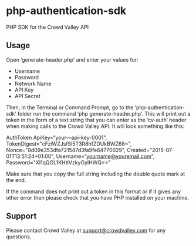# php-authentication-sdk
PHP SDK for the Crowd Valley API 

## Usage

Open ‘generate-header.php’ and enter your values for:

- Username
- Password
- Network Name
- API Key
- API Secret

Then, in the Terminal or Command Prompt, go to the ‘php-authentication-sdk’ folder run the command ‘php generate-header.php’. This will print out a token in the form of a text string that you can enter as the ‘cv-auth’ header when making calls to the Crowd Valley API. It will look something like this:

AuthToken ApiKey=“your—api-key-0001", TokenDigest="cFziWZJsfSl5T3R8hfZDUkBWZ68=", Nonce="8d09e353dfa721547d3fa9fe64770029", Created="2015-07-01T13:51:24+01:00", Username=“yourname@youremail.com”, Password="Xl1qQGL1KHtIVzkyGylHWQ=="

Make sure that you copy the full string including the double quote mark at the end.

If the command does not print out a token in this format or if it gives any other error then please check that you have PHP installed on your machine. 

## Support

Please contact Crowd Valley at support@crowdvalley.com for any questions.